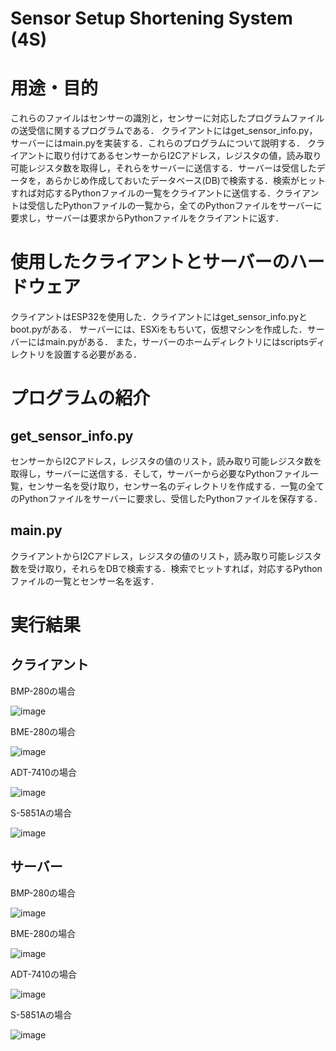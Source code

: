 # Sensor Setup Shortening System (4S)

# 用途・目的

これらのファイルはセンサーの識別と，センサーに対応したプログラムファイルの送受信に関するプログラムである．
クライアントにはget_sensor_info.py，サーバーにはmain.pyを実装する．これらのプログラムについて説明する．
クライアントに取り付けてあるセンサーからI2Cアドレス，レジスタの値，読み取り可能レジスタ数を取得し，それらをサーバーに送信する．サーバーは受信したデータを，あらかじめ作成しておいたデータベース(DB)で検索する．検索がヒットすれば対応するPythonファイルの一覧をクライアントに送信する．クライアントは受信したPythonファイルの一覧から，全てのPythonファイルをサーバーに要求し，サーバーは要求からPythonファイルをクライアントに返す．

# 使用したクライアントとサーバーのハードウェア
クライアントはESP32を使用した．クライアントにはget_sensor_info.pyとboot.pyがある．
サーバーには、ESXiをもちいて，仮想マシンを作成した．サーバーにはmain.pyがある．
また，サーバーのホームディレクトリにはscriptsディレクトリを設置する必要がある．

# プログラムの紹介
## get_sensor_info.py
センサーからI2Cアドレス，レジスタの値のリスト，読み取り可能レジスタ数を取得し，サーバーに送信する．そして，サーバーから必要なPythonファイル一覧，センサー名を受け取り，センサー名のディレクトリを作成する．一覧の全てのPythonファイルをサーバーに要求し、受信したPythonファイルを保存する．

## main.py
クライアントからI2Cアドレス，レジスタの値のリスト，読み取り可能レジスタ数を受け取り，それらをDBで検索する．検索でヒットすれば，対応するPythonファイルの一覧とセンサー名を返す．

# 実行結果
## クライアント
BMP-280の場合

![image](https://github.com/user-attachments/assets/1ccb3f75-9da3-4903-8a86-f95907beb7ea)


BME-280の場合

![image](https://github.com/user-attachments/assets/b0dc871a-60ad-48a1-93bd-35fcfff19cfe)


ADT-7410の場合

![image](https://github.com/user-attachments/assets/9be709bc-962d-4f46-afbc-6f8c554148bd)


S-5851Aの場合

![image](https://github.com/user-attachments/assets/962e9bd4-014c-4cf9-b924-95720d6b9ff3)



## サーバー
BMP-280の場合

![image](https://github.com/user-attachments/assets/cec7a3ef-1c45-41b8-9cbd-4dfdad0861f0)


BME-280の場合

![image](https://github.com/user-attachments/assets/1850103b-bf48-4769-a591-8f393e2508ff)


ADT-7410の場合

![image](https://github.com/user-attachments/assets/1bd0e778-4868-4139-8d94-abaec72c4923)


S-5851Aの場合

![image](https://github.com/user-attachments/assets/b5c57549-de72-4c87-bf48-2e1657a994f1)

